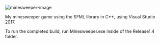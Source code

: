 ![minesweeper-image](https://larrynuofu.github.io/minesweeper5.gif)


My minesweeper game using the SFML library in C++, using Visual Studio 2017.

To run the completed build, run Minesweeper.exe inside of the Release1.4 folder.
